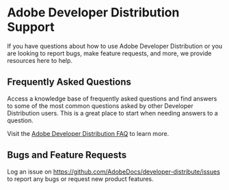 <Hero slots="heading, text" background="rgb(141, 52, 78)" />

# Adobe Developer Distribution Support

If you have questions about how to use Adobe Developer Distribution or you are looking to report bugs, make feature requests, and more, we provide resources here to help.

## Frequently Asked Questions

Access a knowledge base of frequently asked questions and find answers to some of the most common questions asked by other Developer Distribution users. This is a great place to start when needing answers to a question.

Visit the [Adobe Developer Distribution FAQ](../guides/faq.md) to learn more.

<!-- ## Developer Forums -->

<!--
To start a discussion or ask questions please visit our [Developer Distribution Forums](https://www.adobe.com/go/devs_console_exl) on Adobe Experience League.

On the forums you will find official Adobe developers and knowledgeable community members who are ready and available to help you find the information you need. -->

## Bugs and Feature Requests

Log an issue on <https://github.com/AdobeDocs/developer-distribute/issues> to report any bugs or request new product features.
